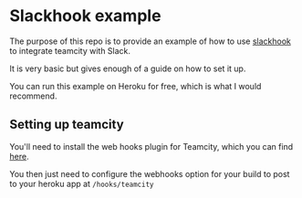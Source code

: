 # Slackhook example

The purpose of this repo is to provide an example of how to use [slackhook](https://github.com/Joezo/node-slackhook) to integrate teamcity with Slack.

It is very basic but gives enough of a guide on how to set it up.

You can run this example on Heroku for free, which is what I would recommend.

## Setting up teamcity

You'll need to install the web hooks plugin for Teamcity, which you can find [here](http://netwolfuk.wordpress.com/teamcity-plugins/tcwebhooks/).

You then just need to configure the webhooks option for your build to post to your heroku app at `/hooks/teamcity`